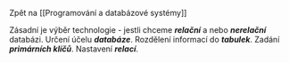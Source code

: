 Zpět na  [[Programování a databázové systémy]]

Zásadní je výběr technologie - jestli chceme **_relační_** a nebo **_nerelační_** databázi.
Určení účelu **_databáze_**.
Rozdělení informací do **_tabulek_**.
Zadání __*primárních klíčů*__.
Nastavení **_relací_**.
